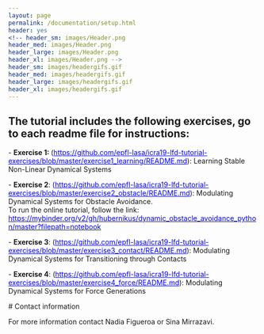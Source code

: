 ```yaml
---
layout: page
permalink: /documentation/setup.html
header: yes
<!-- header_sm: images/Header.png
header_med: images/Header.png
header_large: images/Header.png
header_xl: images/Header.png -->
header_sm: images/headergifs.gif
header_med: images/headergifs.gif
header_large: images/headergifs.gif
header_xl: images/headergifs.gif
--- 
```


<h2><strong>The tutorial includes the following exercises, go to each readme file for instructions:</strong></h2>
<p>- <strong>Exercise 1:&nbsp;</strong>(<span style="color: #0000ff;"><a style="color: #0000ff;" href="https://github.com/epfl-lasa/icra19-lfd-tutorial-exercises/blob/master/exercise1_learning/README.md">https://github.com/epfl-lasa/icra19-lfd-tutorial-exercises/blob/master/exercise1_learning/README.md</a></span>): Learning Stable Non-Linear Dynamical Systems</p>
<p>- <strong>Exercise 2</strong>:&nbsp;<span style="color: #0000ff;">(<a style="color: #0000ff;" href="https://github.com/epfl-lasa/icra19-lfd-tutorial-exercises/blob/master/exercise2_obstacle/README.md">https://github.com/epfl-lasa/icra19-lfd-tutorial-exercises/blob/master/exercise2_obstacle/README.md</a></span>): Modulating Dynamical Systems for Obstacle Avoidance. <br />To run the online tutorial, follow the link:<br /><a href="https://mybinder.org/v2/gh/hubernikus/dynamic_obstacle_avoidance_python/master?filepath=notebook"><span style="color: #0000ff;">https://mybinder.org/v2/gh/hubernikus/dynamic_obstacle_avoidance_python/master?filepath=notebook</span></a></p>
<p>- <strong>Exercise 3</strong>: (<span style="color: #0000ff;"><a style="color: #0000ff;" href="https://github.com/epfl-lasa/icra19-lfd-tutorial-exercises/blob/master/exercise3_contact/README.md">https://github.com/epfl-lasa/icra19-lfd-tutorial-exercises/blob/master/exercise3_contact/README.md</a></span>): Modulating Dynamical Systems for Transitioning through Contacts</p>
<p>- <strong>Exercise 4</strong>: (<span style="color: #0000ff;"><a style="color: #0000ff;" href="https://github.com/epfl-lasa/icra19-lfd-tutorial-exercises/blob/master/exercise4_force/README.md">https://github.com/epfl-lasa/icra19-lfd-tutorial-exercises/blob/master/exercise4_force/README.md</a></span>): Modulating Dynamical Systems for Force Generations</p>
<!-- <p>- <strong>Exercise 5</strong>: Learning Locally Active Globally Stable Dynamical Systems</p> -->
# Contact information

For more information contact Nadia Figueroa or Sina Mirrazavi.
